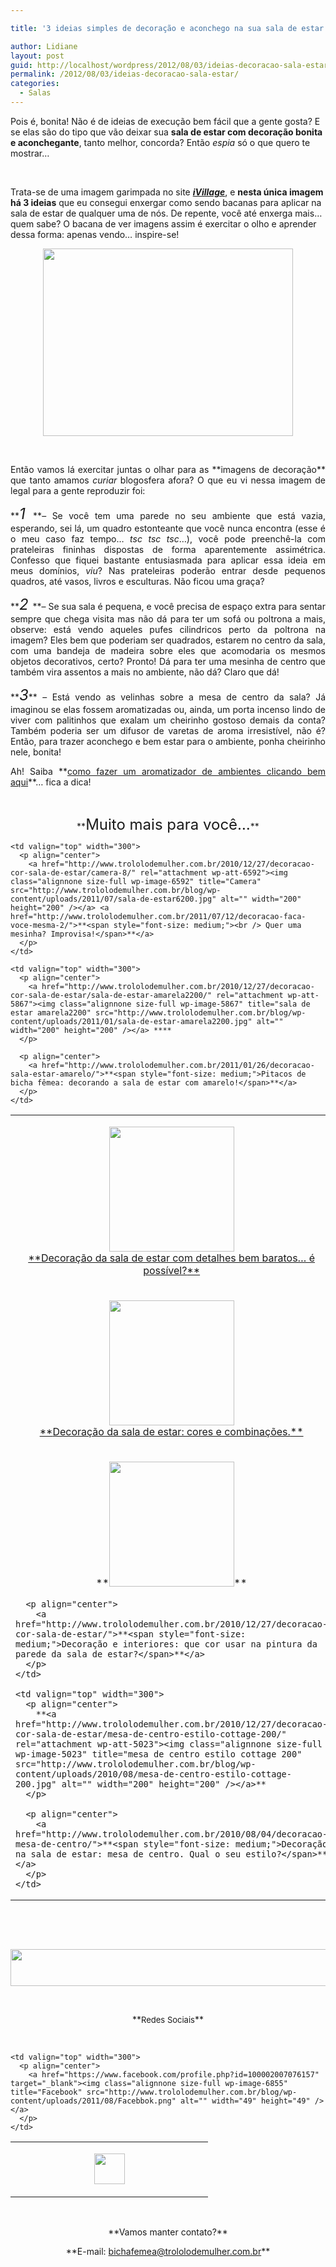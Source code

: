 ```yaml
---

title: '3 ideias simples de decoração e aconchego na sua sala de estar: aplique já!'

author: Lidiane
layout: post
guid: http://localhost/wordpress/2012/08/03/ideias-decoracao-sala-estar/
permalink: /2012/08/03/ideias-decoracao-sala-estar/
categories:
  - Salas
---
```

Pois é, bonita! Não é de ideias de execução bem fácil que a gente gosta? E se elas são do tipo que vão deixar sua **sala de estar com decoração bonita e aconchegante**, tanto melhor, concorda? Então _espia_ só o que quero te mostrar…

&nbsp;

Trata-se de uma imagem garimpada no site **_<a href="http://www.ivillage.com/" target="_blank">iVillage</a>_**, e **nesta única imagem há 3 ideias** que eu consegui enxergar como sendo bacanas para aplicar na sala de estar de qualquer uma de nós. De repente, você até enxerga mais… quem sabe? O bacana de ver imagens assim é exercitar o olho e aprender dessa forma: apenas vendo… inspire-se!

<!--more-->

<p align="center">
  <a href="http://www.trololodemulher.com.br/?attachment_id=8970" rel="attachment wp-att-8970"><img class="alignnone size-full wp-image-8970" title="DECORACAO-SALA-ESTAR" src="http://www.trololodemulher.com.br/blog/wp-content/uploads/2012/08/DECORACAO-SALA-ESTAR.jpg" alt="" width="400" height="300" /></a>
</p>

&nbsp;

<p align="justify">
  Então vamos lá exercitar juntas o olhar para as **imagens de decoração** que tanto amamos <em>curiar</em> blogosfera afora? O que eu vi nessa imagem de legal para a gente reproduzir foi:
</p>

<p align="justify">
  **<span style="font-size: x-large;"><em>1 </em></span>**– Se você tem uma parede no seu ambiente que está vazia, esperando, sei lá, um quadro estonteante que você nunca encontra (esse é o meu caso faz tempo… <em>tsc tsc tsc</em>…), você pode preenchê-la com prateleiras fininhas dispostas de forma aparentemente assimétrica. Confesso que fiquei bastante entusiasmada para aplicar essa ideia em meus domínios, <em>viu</em>? Nas prateleiras poderão entrar desde pequenos quadros, até vasos, livros e esculturas. Não ficou uma graça?
</p>

<p align="justify">
  **<em><span style="font-size: x-large;">2 </span></em>**– Se sua sala é pequena, e você precisa de espaço extra para sentar sempre que chega visita mas não dá para ter um sofá ou poltrona a mais, observe: está vendo aqueles pufes cilindricos perto da poltrona na imagem? Eles bem que poderiam ser quadrados, estarem no centro da sala, com uma bandeja de madeira sobre eles que acomodaria os mesmos objetos decorativos, certo? Pronto! Dá para ter uma mesinha de centro que também vira assentos a mais no ambiente, não dá? Claro que dá!
</p>

<p align="justify">
  **<em><span style="font-size: x-large;">3</span></em>** – Está vendo as velinhas sobre a mesa de centro da sala? Já imaginou se elas fossem aromatizadas ou, ainda, um porta incenso lindo de viver com palitinhos que exalam um cheirinho gostoso demais da conta? Também poderia ser um difusor de varetas de aroma irresistível, não é? Então, para trazer aconchego e bem estar para o ambiente, ponha cheirinho nele, bonita!
</p>

<p align="justify">
  Ah! Saiba **<a href="http://www.trololodemulher.com.br/2011/05/19/aromatizador-de-ambientes/">como fazer um aromatizador de ambientes clicando bem aqui</a>**… fica a dica!
</p>

&nbsp;

<p align="center">
  **<span style="font-size: x-large;">Muito mais para você…</span>**
</p>

<table width="600" border="0" cellspacing="0" cellpadding="2">
  <tr>
    <td valign="top" width="300">
      <p align="center">
        <a href="http://www.trololodemulher.com.br/casaedecoracao/decoracao-sala-de-estar-almofada-artesanato200/" rel="attachment wp-att-8855"><img class="alignnone size-full wp-image-8855" title="DECORACAO-SALA DE ESTAR-ALMOFADA-ARTESANATO200" src="http://www.trololodemulher.com.br/blog/wp-content/uploads/2012/07/DECORACAO-SALA-DE-ESTAR-ALMOFADA-ARTESANATO200.jpg" alt="" width="200" height="200" /></a><br /> <a href="http://www.trololodemulher.com.br/2012/07/09/decoracao-sala-de-estar-barata/">**<span style="font-size: medium;">Decoração da sala de estar com detalhes bem baratos… é possível?</span>**</a>
      </p>
    </td>
    
    <td valign="top" width="300">
      <p align="center">
        <a href="http://www.trololodemulher.com.br/2010/12/27/decoracao-cor-sala-de-estar/camera-8/" rel="attachment wp-att-6592"><img class="alignnone size-full wp-image-6592" title="Camera" src="http://www.trololodemulher.com.br/blog/wp-content/uploads/2011/07/sala-de-estar6200.jpg" alt="" width="200" height="200" /></a> <a href="http://www.trololodemulher.com.br/2011/07/12/decoracao-faca-voce-mesma-2/">**<span style="font-size: medium;"><br /> Quer uma mesinha? Improvisa!</span>**</a>
      </p>
    </td>
  </tr>
  
  <tr>
    <td valign="top" width="300">
      <p align="center">
        <a href="http://www.trololodemulher.com.br/2010/12/27/decoracao-cor-sala-de-estar/decoracao-sala2200/" rel="attachment wp-att-6163"><img class="alignnone size-full wp-image-6163" title="decoração sala[2]200" src="http://www.trololodemulher.com.br/blog/wp-content/uploads/2011/03/decoracao-sala2200.jpg" alt="" width="200" height="200" /></a><br /> <a href="http://www.trololodemulher.com.br/2011/03/16/decoracao-da-sala-de-estar/">**<span style="font-size: medium;">Decoração da sala de estar: cores e combinações.</span>**</a>
      </p>
    </td>
    
    <td valign="top" width="300">
      <p align="center">
        <a href="http://www.trololodemulher.com.br/2010/12/27/decoracao-cor-sala-de-estar/sala-de-estar-amarela2200/" rel="attachment wp-att-5867"><img class="alignnone size-full wp-image-5867" title="sala de estar amarela2200" src="http://www.trololodemulher.com.br/blog/wp-content/uploads/2011/01/sala-de-estar-amarela2200.jpg" alt="" width="200" height="200" /></a> ****
      </p>
      
      <p align="center">
        <a href="http://www.trololodemulher.com.br/2011/01/26/decoracao-sala-estar-amarelo/">**<span style="font-size: medium;">Pitacos de bicha fêmea: decorando a sala de estar com amarelo!</span>**</a>
      </p>
    </td>
  </tr>
  
  <tr>
    <td valign="top" width="300">
      <p align="center">
        **<a href="http://www.trololodemulher.com.br/2012/07/09/decoracao-sala-de-estar-barata/sala-de-estar-cor-azul-turquesa200/" rel="attachment wp-att-5621"><img class="alignnone size-full wp-image-5621" title="sala de estar -cor  azul turquesa200" src="http://www.trololodemulher.com.br/blog/wp-content/uploads/2010/12/sala-de-estar-cor-azul-turquesa200.jpg" alt="" width="200" height="200" /></a>**
      </p>
      
      <p align="center">
        <a href="http://www.trololodemulher.com.br/2010/12/27/decoracao-cor-sala-de-estar/">**<span style="font-size: medium;">Decoração e interiores: que cor usar na pintura da parede da sala de estar?</span>**</a>
      </p>
    </td>
    
    <td valign="top" width="300">
      <p align="center">
        **<a href="http://www.trololodemulher.com.br/2010/12/27/decoracao-cor-sala-de-estar/mesa-de-centro-estilo-cottage-200/" rel="attachment wp-att-5023"><img class="alignnone size-full wp-image-5023" title="mesa de centro estilo cottage 200" src="http://www.trololodemulher.com.br/blog/wp-content/uploads/2010/08/mesa-de-centro-estilo-cottage-200.jpg" alt="" width="200" height="200" /></a>**
      </p>
      
      <p align="center">
        <a href="http://www.trololodemulher.com.br/2010/08/04/decoracao-mesa-de-centro/">**<span style="font-size: medium;">Decoração na sala de estar: mesa de centro. Qual o seu estilo?</span>**</a>
      </p>
    </td>
  </tr>
</table>

&nbsp;

&nbsp;

<p align="center">
  <a href="http://feedburner.google.com/fb/a/mailverify?uri=blogbichafemea&loc=pt_BR" target="_blank"><img class="alignnone size-full wp-image-8451" title="Assine o Bicha Fêmea grátis!" src="http://www.trololodemulher.com.br/blog/wp-content/uploads/2012/01/rodapé.png" alt="" width="600" height="59" /></a>
</p>

&nbsp;

<p align="center">
  **<span style="font-size: small;">Redes Sociais</span>**
</p>

&nbsp;

<table width="600" border="0" cellspacing="0" cellpadding="2">
  <tr>
    <td valign="top" width="300">
      <p align="center">
        <a href="https://twitter.com/#%21/bichafemea" target="_blank"><img class="alignnone size-full wp-image-6857" title="Twitter" src="http://www.trololodemulher.com.br/blog/wp-content/uploads/2011/08/Twitter.png" alt="" width="49" height="49" /></a>
      </p>
    </td>
    
    <td valign="top" width="300">
      <p align="center">
        <a href="https://www.facebook.com/profile.php?id=100002007076157" target="_blank"><img class="alignnone size-full wp-image-6855" title="Facebook" src="http://www.trololodemulher.com.br/blog/wp-content/uploads/2011/08/Facebbok.png" alt="" width="49" height="49" /></a>
      </p>
    </td>
  </tr>
</table>

&nbsp;

<p align="center">
  **Vamos manter contato?**
</p>

<p align="center">
  **E-mail: <a href="mailto:bichafemea@trololodemulher.com.br">bichafemea@trololodemulher.com.br</a>**
</p>